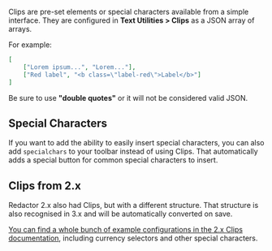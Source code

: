 Clips are pre-set elements or special characters available from a simple interface. They are configured in **Text Utilities > Clips** as a JSON array of arrays. 

For example:

``` JSON
[
    ["Lorem ipsum...", "Lorem..."],
    ["Red label", "<b class=\"label-red\">Label</b>"]
]
```

Be sure to use **"double quotes"** or it will not be considered valid JSON.

## Special Characters

If you want to add the ability to easily insert special characters, you can also add `specialchars` to your toolbar instead of using Clips. That automatically adds a special button for common special characters to insert. 

## Clips from 2.x

Redactor 2.x also had Clips, but with a different structure. That structure is also recognised in 3.x and will be automatically converted on save. 

[You can find a whole bunch of example configurations in the 2.x Clips documentation](../../v2.x/Clips), including currency selectors and other special characters.
